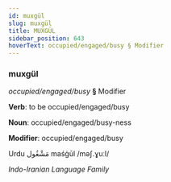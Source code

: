 ```yaml
---
id: muxgül
slug: muxgül
title: MUXGÜL
sidebar_position: 643
hoverText: occupied/engaged/busy § Modifier
---
```


### muxgül

*occupied/engaged/busy* **§** Modifier

**Verb**: to be occupied/engaged/busy

**Noun**: occupied/engaged/busy-ness

**Modifier**: occupied/engaged/busy

Urdu مَشْغُول maśġūl /məʃ.ɣuːl/

*Indo-Iranian Language Family*